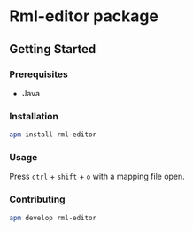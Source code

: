 # Rml-editor package

## Getting Started

### Prerequisites

- Java

### Installation

```sh
apm install rml-editor
```

### Usage

Press `ctrl` + `shift` + `o` with a mapping file open.

### Contributing

```sh
apm develop rml-editor
```
